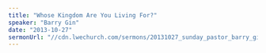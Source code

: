 ```yaml
---
title: "Whose Kingdom Are You Living For?"
speaker: "Barry Gin"
date: "2013-10-27"
sermonUrl: "//cdn.lwechurch.com/sermons/20131027_sunday_pastor_barry_gin_whose_kingdom_are_you_living_for_1.mp3"
---
```

